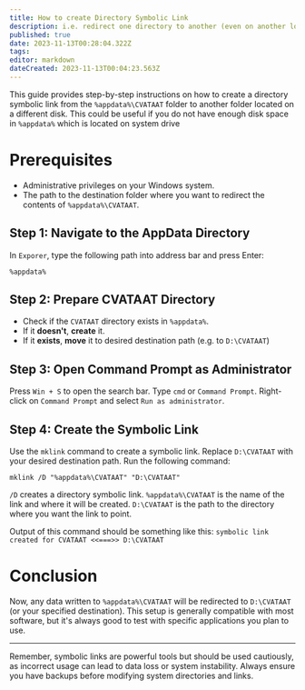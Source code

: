 ```yaml
---
title: How to create Directory Symbolic Link
description: i.e. redirect one directory to another (even on another logical disk)
published: true
date: 2023-11-13T00:28:04.322Z
tags: 
editor: markdown
dateCreated: 2023-11-13T00:04:23.563Z
---
```


This guide provides step-by-step instructions on how to create a directory symbolic link from the `%appdata%\CVATAAT` folder to another folder located on a different disk. This could be useful if you do not have enough disk space in `%appdata%` which is located on system drive

# Prerequisites
- Administrative privileges on your Windows system.
- The path to the destination folder where you want to redirect the contents of `%appdata%\CVATAAT`.

## Step 1: Navigate to the AppData Directory
In `Exporer`, type the following path into address bar and press Enter:

```
%appdata%
```

## Step 2: Prepare CVATAAT Directory 
- Check if the `CVATAAT` directory exists in `%appdata%`. 
- If it **doesn't**, **create** it.
- If it **exists**, **move** it to desired destination path (e.g. to `D:\CVATAAT`)

## Step 3: Open Command Prompt as Administrator
Press `Win + S` to open the search bar. Type `cmd` or `Command Prompt`. Right-click on `Command Prompt` and select `Run as administrator`.

## Step 4: Create the Symbolic Link
Use the `mklink` command to create a symbolic link. Replace `D:\CVATAAT` with your desired destination path. Run the following command:
```
mklink /D "%appdata%\CVATAAT" "D:\CVATAAT"
```
`/D` creates a directory symbolic link.
`%appdata%\CVATAAT` is the name of the link and where it will be created.
`D:\CVATAAT` is the path to the directory where you want the link to point.

Output of this command should be something like this: `symbolic link created for CVATAAT <<===>> D:\CVATAAT`

# Conclusion
Now, any data written to `%appdata%\CVATAAT` will be redirected to `D:\CVATAAT` (or your specified destination). This setup is generally compatible with most software, but it's always good to test with specific applications you plan to use.

---

Remember, symbolic links are powerful tools but should be used cautiously, as incorrect usage can lead to data loss or system instability. Always ensure you have backups before modifying system directories and links.